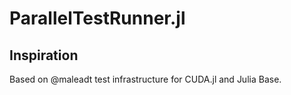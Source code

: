 # ParallelTestRunner.jl


## Inspiration
Based on @maleadt test infrastructure for CUDA.jl and Julia Base.
